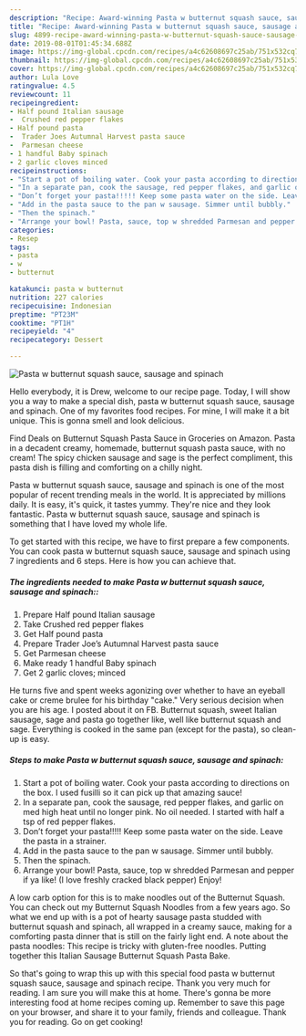 ```yaml
---
description: "Recipe: Award-winning Pasta w butternut squash sauce, sausage and spinach"
title: "Recipe: Award-winning Pasta w butternut squash sauce, sausage and spinach"
slug: 4899-recipe-award-winning-pasta-w-butternut-squash-sauce-sausage-and-spinach
date: 2019-08-01T01:45:34.688Z
image: https://img-global.cpcdn.com/recipes/a4c62608697c25ab/751x532cq70/pasta-w-butternut-squash-sauce-sausage-and-spinach-recipe-main-photo.jpg
thumbnail: https://img-global.cpcdn.com/recipes/a4c62608697c25ab/751x532cq70/pasta-w-butternut-squash-sauce-sausage-and-spinach-recipe-main-photo.jpg
cover: https://img-global.cpcdn.com/recipes/a4c62608697c25ab/751x532cq70/pasta-w-butternut-squash-sauce-sausage-and-spinach-recipe-main-photo.jpg
author: Lula Love
ratingvalue: 4.5
reviewcount: 11
recipeingredient:
- Half pound Italian sausage
-  Crushed red pepper flakes
- Half pound pasta
-  Trader Joes Autumnal Harvest pasta sauce
-  Parmesan cheese
- 1 handful Baby spinach
- 2 garlic cloves minced
recipeinstructions:
- "Start a pot of boiling water. Cook your pasta according to directions on the box. I used fusilli so it can pick up that amazing sauce!"
- "In a separate pan, cook the sausage, red pepper flakes, and garlic on med high heat until no longer pink. No oil needed. I started with half a tsp of red pepper flakes."
- "Don’t forget your pasta!!!!! Keep some pasta water on the side. Leave the pasta in a strainer."
- "Add in the pasta sauce to the pan w sausage. Simmer until bubbly."
- "Then the spinach."
- "Arrange your bowl! Pasta, sauce, top w shredded Parmesan and pepper if ya like! (I love freshly cracked black pepper) Enjoy!"
categories:
- Resep
tags:
- pasta
- w
- butternut

katakunci: pasta w butternut
nutrition: 227 calories
recipecuisine: Indonesian
preptime: "PT23M"
cooktime: "PT1H"
recipeyield: "4"
recipecategory: Dessert

---
```



![Pasta w butternut squash sauce, sausage and spinach](https://img-global.cpcdn.com/recipes/a4c62608697c25ab/751x532cq70/pasta-w-butternut-squash-sauce-sausage-and-spinach-recipe-main-photo.jpg)

Hello everybody, it is Drew, welcome to our recipe page. Today, I will show you a way to make a special dish, pasta w butternut squash sauce, sausage and spinach. One of my favorites food recipes. For mine, I will make it a bit unique. This is gonna smell and look delicious.

Find Deals on Butternut Squash Pasta Sauce in Groceries on Amazon. Pasta in a decadent creamy, homemade, butternut squash pasta sauce, with no cream! The spicy chicken sausage and sage is the perfect compliment, this pasta dish is filling and comforting on a chilly night.

Pasta w butternut squash sauce, sausage and spinach is one of the most popular of recent trending meals in the world. It is appreciated by millions daily. It is easy, it's quick, it tastes yummy. They're nice and they look fantastic. Pasta w butternut squash sauce, sausage and spinach is something that I have loved my whole life.


To get started with this recipe, we have to first prepare a few components. You can cook pasta w butternut squash sauce, sausage and spinach using 7 ingredients and 6 steps. Here is how you can achieve that.

##### The ingredients needed to make Pasta w butternut squash sauce, sausage and spinach::

1. Prepare Half pound Italian sausage
1. Take  Crushed red pepper flakes
1. Get Half pound pasta
1. Prepare  Trader Joe’s Autumnal Harvest pasta sauce
1. Get  Parmesan cheese
1. Make ready 1 handful Baby spinach
1. Get 2 garlic cloves; minced


He turns five and spent weeks agonizing over whether to have an eyeball cake or creme brulee for his birthday &#34;cake.&#34; Very serious decision when you are his age. I posted about it on FB. Butternut squash, sweet Italian sausage, sage and pasta go together like, well like butternut squash and sage. Everything is cooked in the same pan (except for the pasta), so clean-up is easy. 

##### Steps to make Pasta w butternut squash sauce, sausage and spinach:

1. Start a pot of boiling water. Cook your pasta according to directions on the box. I used fusilli so it can pick up that amazing sauce!
1. In a separate pan, cook the sausage, red pepper flakes, and garlic on med high heat until no longer pink. No oil needed. I started with half a tsp of red pepper flakes.
1. Don’t forget your pasta!!!!! Keep some pasta water on the side. Leave the pasta in a strainer.
1. Add in the pasta sauce to the pan w sausage. Simmer until bubbly.
1. Then the spinach.
1. Arrange your bowl! Pasta, sauce, top w shredded Parmesan and pepper if ya like! (I love freshly cracked black pepper) Enjoy!


A low carb option for this is to make noodles out of the Butternut Squash. You can check out my Butternut Squash Noodles from a few years ago. So what we end up with is a pot of hearty sausage pasta studded with butternut squash and spinach, all wrapped in a creamy sauce, making for a comforting pasta dinner that is still on the fairly light end. A note about the pasta noodles: This recipe is tricky with gluten-free noodles. Putting together this Italian Sausage Butternut Squash Pasta Bake. 

So that's going to wrap this up with this special food pasta w butternut squash sauce, sausage and spinach recipe. Thank you very much for reading. I am sure you will make this at home. There's gonna be more interesting food at home recipes coming up. Remember to save this page on your browser, and share it to your family, friends and colleague. Thank you for reading. Go on get cooking!
